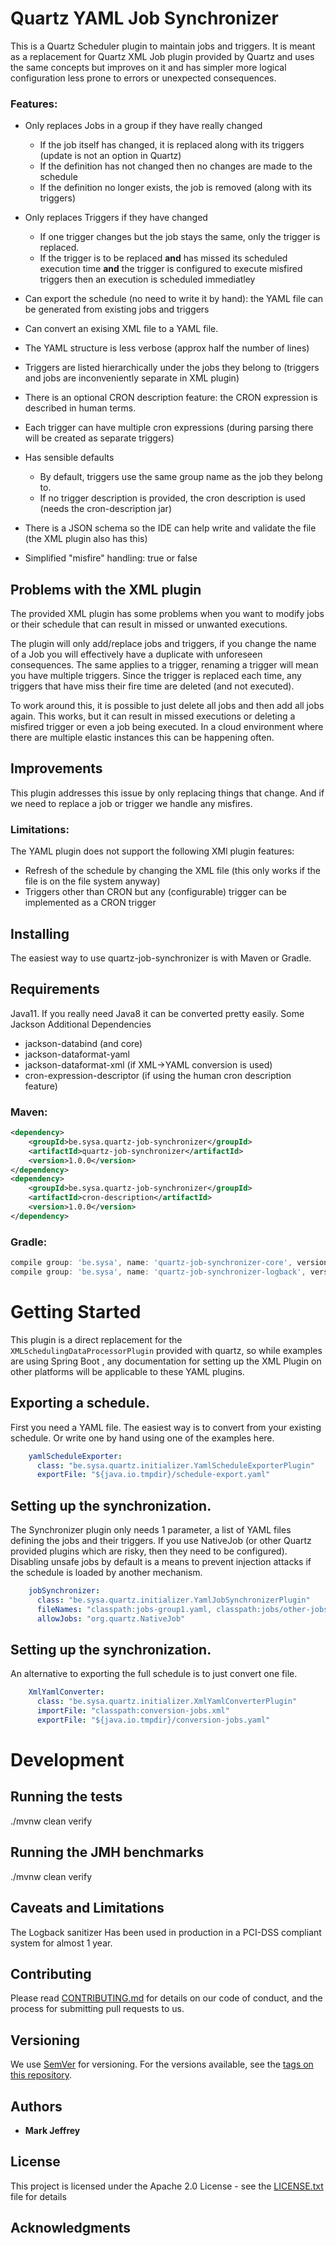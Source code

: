 # Quartz YAML Job Synchronizer

This is a Quartz Scheduler plugin to maintain jobs and triggers. 
It is meant as a replacement for Quartz XML Job plugin provided by Quartz and uses the same concepts but improves on it and
has simpler more logical configuration less prone to errors or unexpected consequences.

### Features:
- Only replaces Jobs in a group if they have really changed
  - If the job itself has changed, it is replaced along with its triggers (update is not an option in Quartz)
  - If the definition has not changed then no changes are made to the schedule
  - If the definition no longer exists, the job is removed (along with its triggers)
- Only replaces Triggers if they have changed
  - If one trigger changes but the job stays the same, only the trigger is replaced.
  - If the trigger is to be replaced **and** has missed its scheduled execution time **and** the trigger is configured to execute misfired triggers then an execution is scheduled immediatley

- Can export the schedule (no need to write it by hand): the YAML file can be generated from existing jobs and triggers
- Can convert an exising XML file to a YAML file.
- The YAML structure is less verbose (approx half the number of lines)
- Triggers are listed hierarchically under the jobs they belong to (triggers and jobs are inconveniently separate in XML plugin)
- There is an optional CRON description feature: the CRON expression is described in human terms.
- Each trigger can have multiple cron expressions (during parsing there will be created as separate triggers)
- Has sensible defaults
  - By default, triggers use the same group name as the job they belong to.
  - If no trigger description is provided, the cron description is used (needs the cron-description jar)
- There is a JSON schema so the IDE can help write and validate the file (the XML plugin also has this)
- Simplified "misfire" handling: true or false

## Problems with the XML plugin
The provided XML plugin has some problems when you want to modify jobs or their schedule that can result in missed or unwanted executions. 

The plugin will only add/replace jobs and triggers, if you change the name of a Job you will effectively have a duplicate with unforeseen consequences.
The same applies to a trigger, renaming a trigger will mean you have multiple triggers. 
Since the trigger is replaced each time, any triggers that have miss their fire time are deleted (and not executed).

To work around this, it is possible to just delete all jobs and then add all jobs again.
This works, but it can result in missed executions or deleting a misfired trigger or even a job being executed.
In a cloud environment where there are multiple elastic instances this can be happening often.

## Improvements
This plugin addresses this issue by only replacing things that change. And if we need to replace a job or trigger we handle any misfires.

### Limitations:
The YAML plugin does not support the following XMl plugin features:
- Refresh of the schedule by changing the XML file (this only works if the file is on the file system anyway)
- Triggers other than CRON but any (configurable) trigger can be implemented as a CRON trigger

## Installing
The easiest way to use quartz-job-synchronizer is with Maven or Gradle.

## Requirements
Java11. If you really need Java8 it can be converted pretty easily.
Some Jackson Additional Dependencies 
- jackson-databind (and core)
- jackson-dataformat-yaml 
- jackson-dataformat-xml (if XML->YAML conversion is used)
- cron-expression-descriptor (if using the human cron description feature)

### Maven:
```xml
<dependency>
    <groupId>be.sysa.quartz-job-synchronizer</groupId>
    <artifactId>quartz-job-synchronizer</artifactId>
    <version>1.0.0</version>
</dependency>
<dependency>
    <groupId>be.sysa.quartz-job-synchronizer</groupId>
    <artifactId>cron-description</artifactId>
    <version>1.0.0</version>
</dependency>
```
### Gradle:
```gradle
compile group: 'be.sysa', name: 'quartz-job-synchronizer-core', version: '1.0.5'
compile group: 'be.sysa', name: 'quartz-job-synchronizer-logback', version: '1.0.5'
```
# Getting Started
This plugin is a direct replacement for the `XMLSchedulingDataProcessorPlugin` provided with quartz, so while examples are using Spring Boot , any documentation for setting up the XML Plugin on other platforms will be applicable to these YAML plugins.


## Exporting a schedule.
First you need a YAML file. The easiest way is to convert from your existing schedule. Or write one by hand using one of the examples here. 
```yaml
    yamlScheduleExporter:
      class: "be.sysa.quartz.initializer.YamlScheduleExporterPlugin"
      exportFile: "${java.io.tmpdir}/schedule-export.yaml"
```

## Setting up the synchronization.
The Synchronizer plugin only needs 1 parameter, a list of YAML files defining
the jobs and their triggers. If you use NativeJob (or other Quartz provided plugins which are risky, then they need to be configured).
Disabling unsafe jobs by default is a means to prevent injection attacks if the schedule is loaded by another mechanism.
```yaml
    jobSynchronizer:
      class: "be.sysa.quartz.initializer.YamlJobSynchronizerPlugin"
      fileNames: "classpath:jobs-group1.yaml, classpath:jobs/other-jobs.yaml" 
      allowJobs: "org.quartz.NativeJob"
```

## Setting up the synchronization.
An alternative to exporting the full schedule is to just convert one file.
```yaml
    XmlYamlConverter:
      class: "be.sysa.quartz.initializer.XmlYamlConverterPlugin"
      importFile: "classpath:conversion-jobs.xml"
      exportFile: "${java.io.tmpdir}/conversion-jobs.yaml"
```


# Development

## Running the tests

./mvnw clean verify

## Running the JMH benchmarks

./mvnw clean verify

## Caveats and Limitations
The Logback sanitizer Has been used in production in a PCI-DSS compliant system for almost 1 year. 

## Contributing

Please read [CONTRIBUTING.md](https://gist.github.com/PurpleBooth/b24679402957c63ec426) for details on our code of conduct, and the process for submitting pull requests to us.

## Versioning

We use [SemVer](http://semver.org/) for versioning. For the versions available, see the [tags on this repository](https://github.com/your/project/tags). 

## Authors

* **Mark Jeffrey** 

## License

This project is licensed under the Apache 2.0 License - see the [LICENSE.txt](LICENSE.txt) file for details

## Acknowledgments
